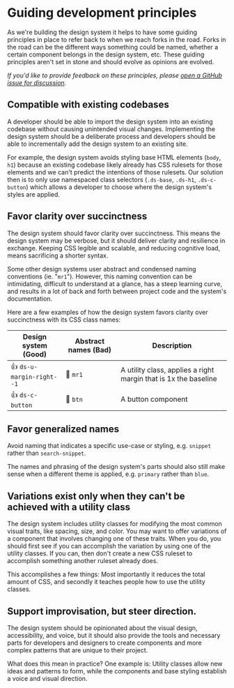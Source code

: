 # Guiding development principles

As we're building the design system it helps to have some guiding principles in place to refer back to when we reach forks in the road. Forks in the road can be the different ways something could be named, whether a certain component belongs in the design system, etc. These guiding principles aren't set in stone and should evolve as opinions are evolved.

_If you'd like to provide feedback on these principles, please [open a GitHub issue for discussion](https://github.com/CMSgov/design-system/issues/new)._

## Compatible with existing codebases

A developer should be able to import the design system into an existing codebase without causing unintended visual changes. Implementing the design system should be a deliberate process and developers should be able to incrementally add the design system to an existing site.

For example, the design system avoids styling base HTML elements (`body`, `h1`) because an existing codebase likely already has CSS rulesets for those elements and we can't predict the intentions of those rulesets. Our solution then is to only use namespaced class selectors (`.ds-base`, `.ds-h1`, `.ds-c-button`) which allows a developer to choose where the design system's styles are applied.

## Favor clarity over succinctness

The design system should favor clarity over succinctness. This means the design system may be verbose, but it should deliver clarity and resilience in exchange. Keeping CSS legible and scalable, and reducing cognitive load, means sacrificing a shorter syntax.

Some other design systems user abstract and condensed naming conventions (ie. "`mr1`"). However, this naming convention can be intimidating, difficult to understand at a glance, has a steep learning curve, and results in a lot of back and forth between project code and the system's documentation.

Here are a few examples of how the design system favors clarity over succinctness with its CSS class names:

| Design system (Good) | Abstract names (Bad) | Description |
| ---------------------- | ----- | ----- |
| 👍 `ds-u-margin-right--1` | 🙅 `mr1` | A utility class, applies a right margin that is 1x the baseline |
| 👍 `ds-c-button` | 🙅 `btn` | A button component |

## Favor generalized names

Avoid naming that indicates a specific use-case or styling, e.g. `snippet` rather than `search-snippet`.

The names and phrasing of the design system's parts should also still make sense when a different theme is applied, e.g. `primary` rather than `blue`.

## Variations exist only when they can't be achieved with a utility class

The design system includes utility classes for modifying the most common visual traits, like spacing, size, and color. You may want to offer variations of a component that involves changing one of these traits. When you do, you should first see if you can accomplish the variation by using one of the utility classes. If you can, then don't create a new CSS ruleset to accomplish something another ruleset already does.

This accomplishes a few things: Most importantly it reduces the total amount of CSS, and secondly it teaches people how to use the utility classes.

## Support improvisation, but steer direction.

The design system should be opinionated about the visual design, accessibility, and voice, but it should also provide the tools and necessary parts for developers and designers to create components and more complex patterns that are unique to their project.

What does this mean in practice? One example is: Utility classes allow new ideas and patterns to form, while the components and base styling establish a voice and visual direction.
